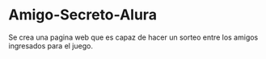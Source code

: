 # Amigo-Secreto-Alura
Se crea una pagina web que es capaz de hacer un sorteo entre los amigos ingresados para el juego. 
